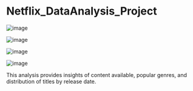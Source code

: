 # Netflix_DataAnalysis_Project
![image](https://github.com/user-attachments/assets/e7995474-99a5-4074-8a25-1d50e25deef2)

![image](https://github.com/user-attachments/assets/17d70aae-d363-440d-81f1-4323045b1ea2)

![image](https://github.com/user-attachments/assets/6f2aaa86-ec72-4065-9d9c-edb0805bf7ac)

![image](https://github.com/user-attachments/assets/f2cc971e-c68a-4551-8c6c-03d51d7639b5)




This analysis provides insights of content available, popular genres, and distribution of titles by release date.
